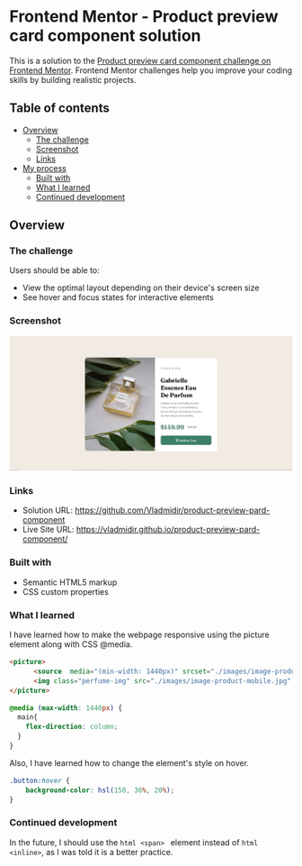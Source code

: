 # Frontend Mentor - Product preview card component solution

This is a solution to the [Product preview card component challenge on Frontend Mentor](https://www.frontendmentor.io/challenges/product-preview-card-component-GO7UmttRfa). Frontend Mentor challenges help you improve your coding skills by building realistic projects. 

## Table of contents

- [Overview](#overview)
  - [The challenge](#the-challenge)
  - [Screenshot](#screenshot)
  - [Links](#links)
- [My process](#my-process)
  - [Built with](#built-with)
  - [What I learned](#what-i-learned)
  - [Continued development](#continued-development)

## Overview

### The challenge

Users should be able to:

- View the optimal layout depending on their device's screen size
- See hover and focus states for interactive elements

### Screenshot

![](./screenshot.jpg)

### Links

- Solution URL: https://github.com/Vladmidir/product-preview-pard-component
- Live Site URL: https://vladmidir.github.io/product-preview-pard-component/

### Built with

- Semantic HTML5 markup
- CSS custom properties

### What I learned

I have learned how to make the webpage responsive using the picture element along with CSS @media.

```html
<picture>
      <source  media="(min-width: 1440px)" srcset="./images/image-product-desktop.jpg" width="375px">
      <img class="perfume-img" src="./images/image-product-mobile.jpg" alt="perfume picture">
</picture>
```

```css
@media (max-width: 1440px) {
  main{
    flex-direction: column;
  }
}
```

Also, I have learned how to change the element's style on hover.

```css
.button:hover {
    background-color: hsl(158, 36%, 20%);
}
```

### Continued development
In the future, I should use the ```html <span> ``` element instead of ```html <inline>```, as I was told it is a better practice.
